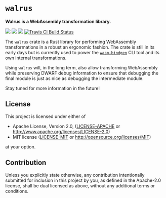 # `walrus`

**Walrus is a WebAssembly transformation library.**

[![](https://docs.rs/walrus/badge.svg)](https://docs.rs/walrus/)
[![](https://img.shields.io/crates/v/walrus.svg)](https://crates.io/crates/walrus)
[![](https://img.shields.io/crates/d/walrus.svg)](https://crates.io/crates/walrus)
[![Travis CI Build Status](https://travis-ci.org/rustwasm/walrus.svg?branch=master)](https://travis-ci.org/rustwasm/walrus)

The `walrus` crate is a Rust library for performing WebAssembly transformations
in a robust an ergonomic fashion. The crate is still in its early days but is
currently used to power the [`wasm-bindgen`] CLI tool and its own internal
transformations.

[`wasm-bindgen`]: https://github.com/rustwasm/wasm-bindgen

Using `walrus` will, in the long term, also allow transforming WebAssembly while
preserving DWARF debug information to ensure that debugging the final module is
just as nice as debugging the intermediate module.

Stay tuned for more information in the future!

## License

This project is licensed under either of

 * Apache License, Version 2.0, ([LICENSE-APACHE](LICENSE-APACHE) or
   http://www.apache.org/licenses/LICENSE-2.0)
 * MIT license ([LICENSE-MIT](LICENSE-MIT) or
   http://opensource.org/licenses/MIT)

at your option.

## Contribution

Unless you explicitly state otherwise, any contribution intentionally submitted
for inclusion in this project by you, as defined in the Apache-2.0 license,
shall be dual licensed as above, without any additional terms or conditions.
